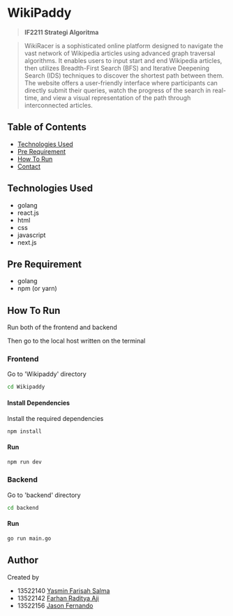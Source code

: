 # WikiPaddy

> **IF2211 Strategi Algoritma**

> WikiRacer is a sophisticated online platform designed to navigate the vast network of Wikipedia articles using advanced graph traversal algorithms. It enables users to input start and end Wikipedia articles, then utilizes Breadth-First Search (BFS) and Iterative Deepening Search (IDS) techniques to discover the shortest path between them. The website offers a user-friendly interface where participants can directly submit their queries, watch the progress of the search in real-time, and view a visual representation of the path through interconnected articles. 

## Table of Contents

- [Technologies Used](#technologies-used)
- [Pre Requirement](#pre-requirement)
- [How To Run](#how-to-run)
- [Contact](#contact)

## Technologies Used

- golang
- react.js
- html
- css
- javascript
- next.js

## Pre Requirement

- golang
- npm (or yarn)

## How To Run

Run both of the frontend and backend

Then go to the local host written on the terminal

### Frontend

Go to 'Wikipaddy' directory

```bash
cd Wikipaddy
```

#### Install Dependencies

Install the required dependencies

```bash
npm install
```

#### Run

```bash
npm run dev
```

### Backend

Go to 'backend' directory

```bash
cd backend
```

#### Run

```bash
go run main.go
```

## Author

Created by

- 13522140 [Yasmin Farisah Salma](https://github.com/caernations)
- 13522142 [Farhan Raditya Aji](https://github.com/sibobbbbbb)
- 13522156 [Jason Fernando](https://github.com/JasonFernandoo)